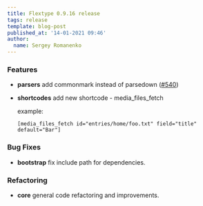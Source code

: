 ```yaml
---
title: Flextype 0.9.16 release
tags: release
template: blog-post
published_at: '14-01-2021 09:46'
author:
  name: Sergey Romanenko
---
```


### Features

* **parsers** add commonmark instead of parsedown ([#540](https://github.com/flextype/flextype/issues/540))
* **shortcodes** add new shortcode - media_files_fetch

    example:

    ```
    [media_files_fetch id="entries/home/foo.txt" field="title" default="Bar"]
    ```

### Bug Fixes

* **bootstrap** fix include path for dependencies.

### Refactoring

* **core** general code refactoring and improvements.
